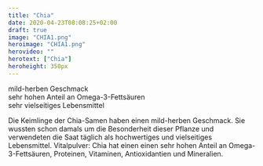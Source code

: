 ```yaml
---
title: "Chia"
date: 2020-04-23T08:08:25+02:00
draft: true
image: "CHIA1.png"
heroimage: "CHIA1.png"
herovideo: ""
herotext: ["Chia"]
heroheight: 350px
---
```

mild-herben Geschmack  
sehr hohen Anteil an Omega-3-Fettsäuren  
sehr vielseitiges Lebensmittel  

Die Keimlinge der Chia-Samen haben einen mild-herben Geschmack. Sie wussten schon damals um die Besonderheit dieser Pflanze und verwendeten die Saat täglich als hochwertiges und vielseitiges Lebensmittel. Vitalpulver: Chia hat einen einen sehr hohen Anteil an Omega-3-Fettsäuren, Proteinen, Vitaminen, Antioxidantien und Mineralien.
